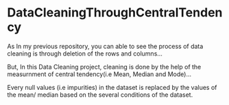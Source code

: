 # DataCleaningThroughCentralTendency

As In my previous repository, you can able to see the process of data cleaning is through deletion of the rows and columns...

But, In this Data Cleaning project, cleaning is done by the help of the measurnment of central tendency(i.e Mean, Median and Mode)...

Every null values (i.e impurities) in the dataset is replaced by the values of the mean/ median based on the several conditions of the dataset.

